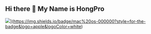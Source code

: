## Hi there 👋 My Name is HongPro

<a href="버튼을 눌렀을 때 이동할 링크" target="_blank"><img src="https://img.shields.io/badge/뱃지레이블-배경색?style=뱃지모양&logo=로고&logoColor=로고색상"/></a>](https://img.shields.io/badge/mac%20os-000000?style=for-the-badge&logo=apple&logoColor=white)
